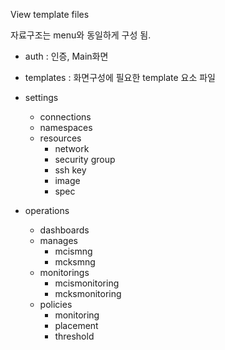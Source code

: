 View template files

자료구조는 menu와 동일하게 구성 됨.

- auth : 인증, Main화면
- templates : 화면구성에 필요한 template 요소 파일
- settings

  - connections
  - namespaces
  - resources
    - network
    - security group
    - ssh key
    - image
    - spec

- operations
  - dashboards
  - manages
    - mcismng
    - mcksmng
  - monitorings
    - mcismonitoring
    - mcksmonitoring
  - policies
    - monitoring
    - placement
    - threshold
